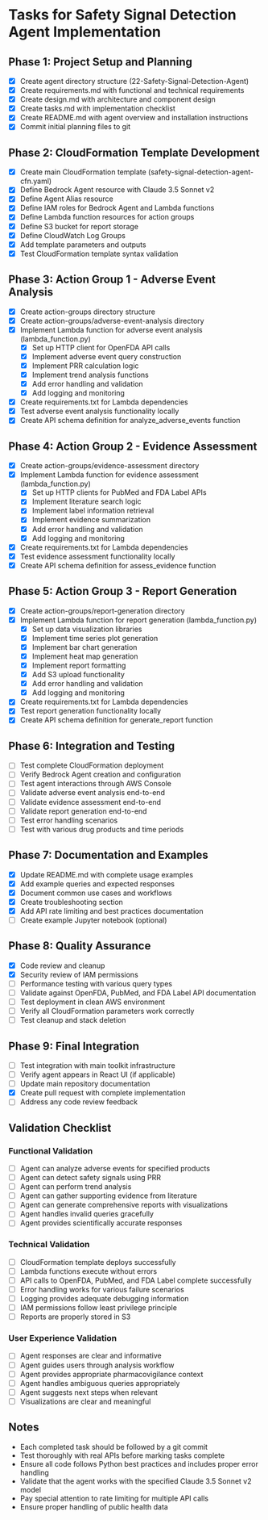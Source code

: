 # Tasks for Safety Signal Detection Agent Implementation

## Phase 1: Project Setup and Planning

- [x] Create agent directory structure (22-Safety-Signal-Detection-Agent)
- [x] Create requirements.md with functional and technical requirements
- [x] Create design.md with architecture and component design
- [x] Create tasks.md with implementation checklist
- [x] Create README.md with agent overview and installation instructions
- [x] Commit initial planning files to git

## Phase 2: CloudFormation Template Development

- [x] Create main CloudFormation template (safety-signal-detection-agent-cfn.yaml)
- [x] Define Bedrock Agent resource with Claude 3.5 Sonnet v2
- [x] Define Agent Alias resource
- [x] Define IAM roles for Bedrock Agent and Lambda functions
- [x] Define Lambda function resources for action groups
- [x] Define S3 bucket for report storage
- [x] Define CloudWatch Log Groups
- [x] Add template parameters and outputs
- [x] Test CloudFormation template syntax validation

## Phase 3: Action Group 1 - Adverse Event Analysis

- [x] Create action-groups directory structure
- [x] Create action-groups/adverse-event-analysis directory
- [x] Implement Lambda function for adverse event analysis (lambda_function.py)
  - [x] Set up HTTP client for OpenFDA API calls
  - [x] Implement adverse event query construction
  - [x] Implement PRR calculation logic
  - [x] Implement trend analysis functions
  - [x] Add error handling and validation
  - [x] Add logging and monitoring
- [x] Create requirements.txt for Lambda dependencies
- [x] Test adverse event analysis functionality locally
- [x] Create API schema definition for analyze_adverse_events function

## Phase 4: Action Group 2 - Evidence Assessment

- [x] Create action-groups/evidence-assessment directory
- [x] Implement Lambda function for evidence assessment (lambda_function.py)
  - [x] Set up HTTP clients for PubMed and FDA Label APIs
  - [x] Implement literature search logic
  - [x] Implement label information retrieval
  - [x] Implement evidence summarization
  - [x] Add error handling and validation
  - [x] Add logging and monitoring
- [x] Create requirements.txt for Lambda dependencies
- [x] Test evidence assessment functionality locally
- [x] Create API schema definition for assess_evidence function

## Phase 5: Action Group 3 - Report Generation

- [x] Create action-groups/report-generation directory
- [x] Implement Lambda function for report generation (lambda_function.py)
  - [x] Set up data visualization libraries
  - [x] Implement time series plot generation
  - [x] Implement bar chart generation
  - [x] Implement heat map generation
  - [x] Implement report formatting
  - [x] Add S3 upload functionality
  - [x] Add error handling and validation
  - [x] Add logging and monitoring
- [x] Create requirements.txt for Lambda dependencies
- [x] Test report generation functionality locally
- [x] Create API schema definition for generate_report function

## Phase 6: Integration and Testing

- [ ] Test complete CloudFormation deployment
- [ ] Verify Bedrock Agent creation and configuration
- [ ] Test agent interactions through AWS Console
- [ ] Validate adverse event analysis end-to-end
- [ ] Validate evidence assessment end-to-end
- [ ] Validate report generation end-to-end
- [ ] Test error handling scenarios
- [ ] Test with various drug products and time periods

## Phase 7: Documentation and Examples

- [x] Update README.md with complete usage examples
- [x] Add example queries and expected responses
- [x] Document common use cases and workflows
- [x] Create troubleshooting section
- [x] Add API rate limiting and best practices documentation
- [ ] Create example Jupyter notebook (optional)

## Phase 8: Quality Assurance

- [x] Code review and cleanup
- [x] Security review of IAM permissions
- [ ] Performance testing with various query types
- [ ] Validate against OpenFDA, PubMed, and FDA Label API documentation
- [ ] Test deployment in clean AWS environment
- [ ] Verify all CloudFormation parameters work correctly
- [ ] Test cleanup and stack deletion

## Phase 9: Final Integration

- [ ] Test integration with main toolkit infrastructure
- [ ] Verify agent appears in React UI (if applicable)
- [ ] Update main repository documentation
- [x] Create pull request with complete implementation
- [ ] Address any code review feedback

## Validation Checklist

### Functional Validation

- [ ] Agent can analyze adverse events for specified products
- [ ] Agent can detect safety signals using PRR
- [ ] Agent can perform trend analysis
- [ ] Agent can gather supporting evidence from literature
- [ ] Agent can generate comprehensive reports with visualizations
- [ ] Agent handles invalid queries gracefully
- [ ] Agent provides scientifically accurate responses

### Technical Validation

- [ ] CloudFormation template deploys successfully
- [ ] Lambda functions execute without errors
- [ ] API calls to OpenFDA, PubMed, and FDA Label complete successfully
- [ ] Error handling works for various failure scenarios
- [ ] Logging provides adequate debugging information
- [ ] IAM permissions follow least privilege principle
- [ ] Reports are properly stored in S3

### User Experience Validation

- [ ] Agent responses are clear and informative
- [ ] Agent guides users through analysis workflow
- [ ] Agent provides appropriate pharmacovigilance context
- [ ] Agent handles ambiguous queries appropriately
- [ ] Agent suggests next steps when relevant
- [ ] Visualizations are clear and meaningful

## Notes

- Each completed task should be followed by a git commit
- Test thoroughly with real APIs before marking tasks complete
- Ensure all code follows Python best practices and includes proper error handling
- Validate that the agent works with the specified Claude 3.5 Sonnet v2 model
- Pay special attention to rate limiting for multiple API calls
- Ensure proper handling of public health data
